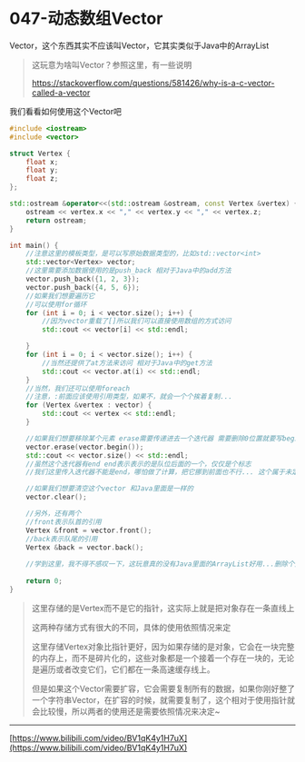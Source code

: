 # 047-动态数组Vector

Vector，这个东西其实不应该叫Vector，它其实类似于Java中的ArrayList

> 这玩意为啥叫Vector？参照这里，有一些说明
>
> https://stackoverflow.com/questions/581426/why-is-a-c-vector-called-a-vector

我们看看如何使用这个Vector吧

```c++
#include <iostream>
#include <vector>

struct Vertex {
    float x;
    float y;
    float z;
};

std::ostream &operator<<(std::ostream &ostream, const Vertex &vertex) {
    ostream << vertex.x << "," << vertex.y << "," << vertex.z;
    return ostream;
}

int main() {
    //注意这里的模板类型，是可以写原始数据类型的，比如std::vector<int>
    std::vector<Vertex> vector;
    //这里需要添加数据使用的是push_back 相对于Java中的add方法
    vector.push_back({1, 2, 3});
    vector.push_back({4, 5, 6});
    //如果我们想要遍历它
    //可以使用for循环
    for (int i = 0; i < vector.size(); i++) {
        //因为vector重载了[]所以我们可以直接使用数组的方式访问
        std::cout << vector[i] << std::endl;

    }
    for (int i = 0; i < vector.size(); i++) {
        //当然还提供了at方法来访问 相对于Java中的get方法
        std::cout << vector.at(i) << std::endl;
    }
    //当然，我们还可以使用foreach
    //注意，:前面应该使用引用类型，如果不，就会一个个挨着复制...
    for (Vertex &vertex : vector) {
        std::cout << vertex << std::endl;
    }

    //如果我们想要移除某个元素 erase需要传递进去一个迭代器 需要删除0位置就要写begin，删除1可以写begin()+1
    vector.erase(vector.begin());
    std::cout << vector.size() << std::endl;
    //虽然这个迭代器有end end表示表示的是队位后面的一个，仅仅是个标志
    //我们这里传入迭代器不能是end，哪怕做了计算，把它挪到前面也不行... 这个属于未定义行为...

    //如果我们想要清空这个vector 和Java里面是一样的
    vector.clear();

    //另外，还有两个
    //front表示队首的引用
    Vertex &front = vector.front();
    //back表示队尾的引用
    Vertex &back = vector.back();
    
    //学到这里，我不得不感叹一下，这玩意真的没有Java里面的ArrayList好用...删除个元素都这么费劲
   
    return 0;
}
```

> 这里存储的是Vertex而不是它的指针，这实际上就是把对象存在一条直线上
>
> 这两种存储方式有很大的不同，具体的使用依照情况来定
>
> 这里存储Vertex对象比指针更好，因为如果存储的是对象，它会在一块完整的内存上，而不是碎片化的，这些对象都是一个接着一个存在一块的，无论是遍历或者改变它们，它们都在一条高速缓存线上。
>
> 但是如果这个Vector需要扩容，它会需要复制所有的数据，如果你刚好整了一个字符串Vector，在扩容的时候，就需要复制了，这个相对于使用指针就会比较慢，所以两者的使用还是需要依照情况来决定~

***

[https://www.bilibili.com/video/BV1qK4y1H7uX](https://www.bilibili.com/video/BV1qK4y1H7uX)
